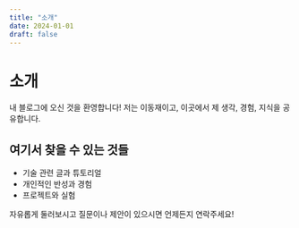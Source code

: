 ```yaml
---
title: "소개"
date: 2024-01-01
draft: false
---
```


# 소개

내 블로그에 오신 것을 환영합니다! 저는 이동재이고, 이곳에서 제 생각, 경험, 지식을 공유합니다.

## 여기서 찾을 수 있는 것들

- 기술 관련 글과 튜토리얼
- 개인적인 반성과 경험
- 프로젝트와 실험

자유롭게 둘러보시고 질문이나 제안이 있으시면 언제든지 연락주세요! 